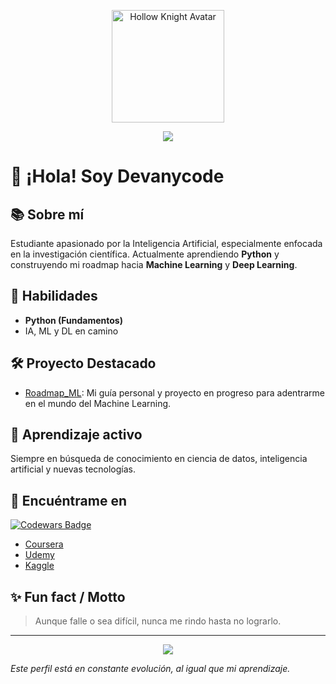 <p align="center">
  <img src="https://encrypted-tbn0.gstatic.com/images?q=tbn:ANd9GcRubTXN6nQLo-bA_QDfxZS5M5mLu3qmoxAv0_k0WuJ5-gdt9vG0ZW5X7DLGOgcNT0C2azs&usqp=CAU" alt="Hollow Knight Avatar" width="180"/>
</p>

<p align="center">
  <img src="https://img.shields.io/badge/Devanycode-ML-8e44ad?style=for-the-badge&logo=github"/>
</p>

# 👋 ¡Hola! Soy Devanycode

## 📚 Sobre mí
Estudiante apasionado por la Inteligencia Artificial, especialmente enfocada en la investigación científica. Actualmente aprendiendo **Python** y construyendo mi roadmap hacia **Machine Learning** y **Deep Learning**.

## 🚀 Habilidades
- **Python (Fundamentos)**
- IA, ML y DL en camino

## 🛠️ Proyecto Destacado
- [Roadmap_ML](https://github.com/Devanycode/Roadmap_ML): Mi guía personal y proyecto en progreso para adentrarme en el mundo del Machine Learning.

## 🌱 Aprendizaje activo
Siempre en búsqueda de conocimiento en ciencia de datos, inteligencia artificial y nuevas tecnologías.

## 🔗 Encuéntrame en
[![Codewars Badge](https://www.codewars.com/users/Devanycode/badges/large)](https://www.codewars.com/users/Devanycode)
- [Coursera](https://www.coursera.org/user/2d34119b6dd3edc24735965c2468406e)
- [Udemy](https://www.udemy.com/user/samuel-devany-rincon-ceballos)
- [Kaggle](https://www.kaggle.com/devanyrincn)

## ✨ Fun fact / Motto
> Aunque falle o sea difícil, nunca me rindo hasta no lograrlo.

---

<p align="center">
  <img src="https://img.shields.io/badge/Aprendizaje-Constante-8e44ad?style=flat-square"/>
</p>

_Este perfil está en constante evolución, al igual que mi aprendizaje._
